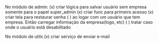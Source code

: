 No módulo de admin:
(x)  criar lógica para salvar usuário sem empresa somente para o papel super_admin
(x)  criar func para primeiro acesso
(x)  criar tela para restaurar senha
( )  ao logar com um usuário que tem empresa. Então carregar informação da empresa(logo, etc)
( )  tratar caso onde o usuário está desabilitado

No módulo de utils
(x)  criar serviço de enviar e-mail



